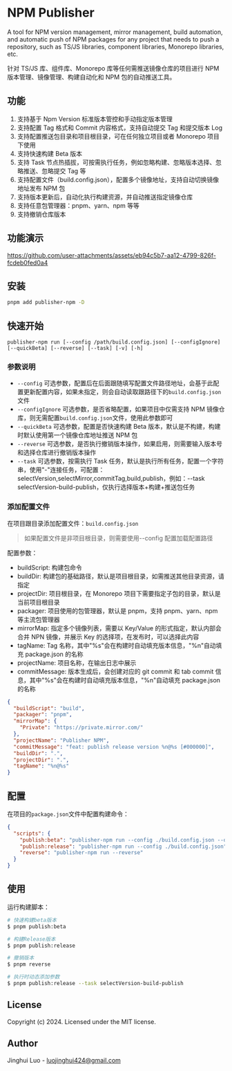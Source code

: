 # NPM Publisher

A tool for NPM version management, mirror management, build automation, and automatic push of NPM packages for any project that needs to push a repository, such as TS/JS libraries, component libraries, Monorepo libraries, etc.

针对 TS/JS 库、组件库、Monorepo 库等任何需推送镜像仓库的项目进行 NPM 版本管理、镜像管理、构建自动化和 NPM 包的自动推送工具。

## 功能

1. 支持基于 Npm Version 标准版本管控和手动指定版本管理
2. 支持配置 Tag 格式和 Commit 内容格式，支持自动提交 Tag 和提交版本 Log
3. 支持配置推送包目录和项目根目录，可在任何独立项目或者 Monorepo 项目下使用
4. 支持快速构建 Beta 版本
5. 支持 Task 节点热插拔，可按需执行任务，例如忽略构建、忽略版本选择、忽略推送、忽略提交 Tag 等
6. 支持配置文件（build.config.json），配置多个镜像地址，支持自动切换镜像地址发布 NPM 包
7. 支持版本更新后，自动化执行构建资源，并自动推送指定镜像仓库
8. 支持任意包管理器：pnpm、yarn、npm 等等
9. 支持撤销仓库版本

## 功能演示

https://github.com/user-attachments/assets/eb94c5b7-aa12-4799-826f-fcdeb0fed0a4

## 安装

```bash
pnpm add publisher-npm -D
```

## 快速开始

```base
publisher-npm run [--config /path/build.config.json] [--configIgnore] [--quickBeta] [--reverse] [--task] [-v] [-h]
```

### 参数说明

- `--config` 可选参数，配置后在后面跟随填写配置文件路径地址，会基于此配置更新配置内容，如果未指定，则会自动读取跟路径下的`build.config.json`文件
- `--configIgnore` 可选参数，是否省略配置，如果项目中仅需支持 NPM 镜像仓库，则无需配置`build.config.json`文件，使用此参数即可
- `--quickBeta` 可选参数，配置是否快速构建 Beta 版本，默认是不构建，构建时默认使用第一个镜像仓库地址推送 NPM 包
- `--reverse` 可选参数，是否执行撤销版本操作，如果启用，则需要输入版本号和选择仓库进行撤销版本操作
- `--task` 可选参数，按需执行 Task 任务，默认是执行所有任务，配置一个字符串，使用"-"连接任务，可配置：selectVersion,selectMirror,commitTag,build,publish，例如：--task selectVersion-build-publish，仅执行选择版本+构建+推送包任务

### 添加配置文件

在项目跟目录添加配置文件：`build.config.json`

> 如果配置文件是非项目根目录，则需要使用--config 配置加载配置路径

配置参数：

- buildScript: 构建包命令
- buildDir: 构建包的基础路径，默认是项目根目录，如需推送其他目录资源，请指定
- projectDir: 项目根目录，在 Monorepo 项目下需要指定子包的目录，默认是当前项目根目录
- packager: 项目使用的包管理器，默认是 pnpm，支持 pnpm、yarn、npm 等主流包管理器
- mirrorMap: 指定多个镜像列表，需要以 Key/Value 的形式指定，默认内部会合并 NPN 镜像，并展示 Key 的选择项，在发布时，可以选择此内容
- tagName: Tag 名称，其中"%s"会在构建时自动填充版本信息，"%n"自动填充 package.json 的名称
- projectName: 项目名称，在输出日志中展示
- commitMessage: 版本生成后，会创建对应的 git commit 和 tab commit 信息，其中"%s"会在构建时自动填充版本信息，"%n"自动填充 package.json 的名称

```json
{
  "buildScript": "build",
  "packager": "pnpm",
  "mirrorMap": {
    "Private": "https://private.mirror.com/"
  },
  "projectName": "Publisher NPM",
  "commitMessage": "feat: publish release version %n@%s [#000000]",
  "buildDir": ".",
  "projectDir": ".",
  "tagName": "%n@%s"
}
```

## 配置

在项目的`package.json`文件中配置构建命令：

```json
{
  "scripts": {
    "publish:beta": "publisher-npm run --config ./build.config.json --quickBeta",
    "publish:release": "publisher-npm run --config ./build.config.json",
    "reverse": "publisher-npm run --reverse"
  }
}
```

## 使用

运行构建脚本：

```bash
# 快速构建beta版本
$ pnpm publish:beta
```

```bash
# 构建Release版本
$ pnpm publish:release
```

```bash
# 撤销版本
$ pnpm reverse
```

```bash
# 执行时动态添加参数
$ pnpm publish:release --task selectVersion-build-publish
```

## License

Copyright (c) 2024. Licensed under the MIT license.

## Author

Jinghui Luo - luojinghui424@gmail.com
